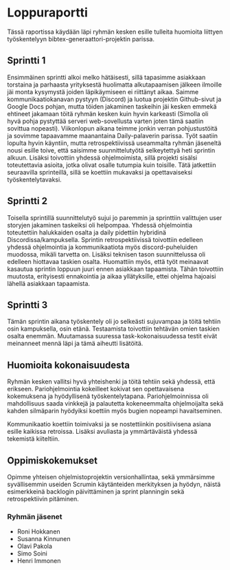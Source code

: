 # Loppuraportti
Tässä raportissa käydään läpi ryhmän kesken esille tulleita huomioita liittyen työskentelyyn bibtex-generaattori-projektin parissa.  

## Sprintti 1
Ensimmäinen sprintti alkoi melko hätäisesti, sillä tapasimme asiakkaan torstaina ja parhaasta yrityksestä huolimatta alkutapaamisen jälkeen ilmoille jäi monta kysymystä joiden läpikäymiseen ei riittänyt aikaa. Saimme kommunikaatiokanavan pystyyn (Discord) ja luotua projektin Github-sivut ja Google Docs pohjan, mutta töiden jakaminen taskeihin jäi kesken emmekä ehtineet jakamaan töitä ryhmän kesken kuin hyvin karkeasti (Simolla oli hyvä pohja pystyttää serveri web-sovellusta varten joten tämä saatiin sovittua nopeasti). Viikonlopun aikana teimme jonkin verran pohjustustöitä ja sovimme tapaavamme maanantaina Daily-palaverin parissa. Työt saatiin lopulta hyvin käyntiin, mutta retrospektiivissä useammalta ryhmän jäseneltä nousi esille toive, että saisimme suunnittelutyötä selkeytettyä heti sprintin alkuun. Lisäksi toivottiin yhdessä ohjelmoimista, sillä projekti sisälsi toteutettavia asioita, jotka olivat osalle tutumpia kuin toisille. Tätä jatkettiin seuraavilla sprinteillä, sillä se koettiin mukavaksi ja opettavaiseksi työskentelytavaksi.

## Sprintti 2
Toisella sprintillä suunnittelutyö sujui jo paremmin ja sprinttiin valittujen user storyjen jakaminen taskeiksi oli helpompaa. Yhdessä ohjelmointia toteutettiin halukkaiden osalta ja daily pidettiin hybridinä Discordissa/kampuksella. Sprintin retrospektiivissä toivottiin edelleen yhdessä ohjelmointia ja kommunikaatiota myös discord-puheluiden muodossa, mikäli tarvetta on. Lisäksi teknisen tason suunnittelussa oli edelleen hiottavaa taskien osalta. Huomattiin myös, että työt meinaavat kasautua sprintin loppuun juuri ennen asiakkaan tapaamista. Tähän toivottiin muutosta, erityisesti ennakointia ja aikaa yllätyksille, ettei ohjelma hajoaisi lähellä asiakkaan tapaamista.

## Sprintti 3
Tämän sprintin aikana työskentely oli jo selkeästi sujuvampaa ja töitä tehtiin osin kampuksella, osin etänä. Testaamista toivottiin tehtävän omien taskien osalta enemmän. Muutamassa suuressa task-kokonaisuudessa testit eivät meinanneet mennä läpi ja tämä aiheutti lisätöitä.  

## Huomioita kokonaisuudesta
Ryhmän kesken vallitsi hyvä yhteishenki ja töitä tehtiin sekä yhdessä, että erikseen. Pariohjelmointia kokeilleet kokivat sen opettavaisena kokemuksena ja hyödyllisenä työskentelytapana. Pariohjelmoinnissa oli mahdollisuus saada vinkkejä ja palautetta kokeneemmalta ohjelmoijalta sekä kahden silmäparin hyödyiksi koettiin myös bugien nopeampi havaitseminen.  

Kommunikaatio koettiin toimivaksi ja se nostettiinkin positiivisena asiana esille kaikissa retroissa. Lisäksi avuliasta ja ymmärtäväistä yhdessä tekemistä kiiteltiin.  

## Oppimiskokemukset
Opimme yhteisen ohjelmistoprojektin versionhallintaa, sekä ymmärsimme syvällisemmin useiden Scrumin käytänteiden merkityksen ja hyödyn, näistä esimerkkeinä backlogin päivittäminen ja sprint planningin sekä retrospektiivin pitäminen.  

### Ryhmän jäsenet
- Roni Hokkanen
- Susanna Kinnunen
- Olavi Pakola
- Simo Soini
- Henri Immonen
